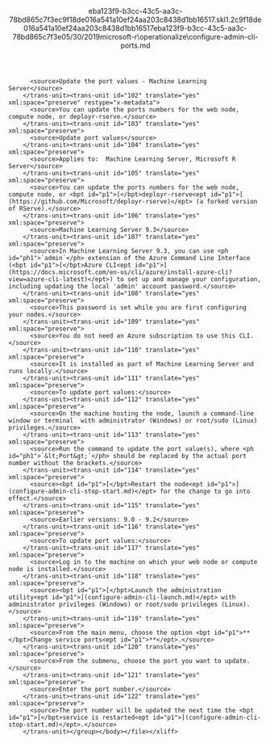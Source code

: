 <?xml version="1.0"?><xliff version="1.2" xmlns="urn:oasis:names:tc:xliff:document:1.2" xmlns:xsi="http://www.w3.org/2001/XMLSchema-instance" xsi:schemaLocation="urn:oasis:names:tc:xliff:document:1.2 xliff-core-1.2-transitional.xsd"><file datatype="xml" original="configure-admin-cli-ports.md" source-language="en-US" target-language="en-US"><header><tool tool-id="mdxliff" tool-name="mdxliff" tool-version="1.0-8ab897d" tool-company="Microsoft" /><xliffext:skl_file_name xmlns:xliffext="urn:microsoft:content:schema:xliffextensions">eba123f9-b3cc-43c5-aa3c-78bd865c7f3ec9f18de016a541a10ef24aa203c8438d1bb16517.skl</xliffext:skl_file_name><xliffext:version xmlns:xliffext="urn:microsoft:content:schema:xliffextensions">1.2</xliffext:version><xliffext:ms.openlocfilehash xmlns:xliffext="urn:microsoft:content:schema:xliffextensions">c9f18de016a541a10ef24aa203c8438d1bb16517</xliffext:ms.openlocfilehash><xliffext:ms.sourcegitcommit xmlns:xliffext="urn:microsoft:content:schema:xliffextensions">eba123f9-b3cc-43c5-aa3c-78bd865c7f3e</xliffext:ms.sourcegitcommit><xliffext:ms.lasthandoff xmlns:xliffext="urn:microsoft:content:schema:xliffextensions">05/30/2019</xliffext:ms.lasthandoff><xliffext:ms.openlocfilepath xmlns:xliffext="urn:microsoft:content:schema:xliffextensions">microsoft-r\operationalize\configure-admin-cli-ports.md</xliffext:ms.openlocfilepath></header><body><group id="content" extype="content"><trans-unit id="101" translate="yes" xml:space="preserve" restype="x-metadata">
          <source>Update the port values - Machine Learning Server</source>
        </trans-unit><trans-unit id="102" translate="yes" xml:space="preserve" restype="x-metadata">
          <source>You can update the ports numbers for the web node, compute node, or deployr-rserve.</source>
        </trans-unit><trans-unit id="103" translate="yes" xml:space="preserve">
          <source>Update port values</source>
        </trans-unit><trans-unit id="104" translate="yes" xml:space="preserve">
          <source>Applies to:  Machine Learning Server, Microsoft R Server</source>
        </trans-unit><trans-unit id="105" translate="yes" xml:space="preserve">
          <source>You can update the ports numbers for the web node, compute node, or <bpt id="p1">[</bpt>deployr-rserve<ept id="p1">](https://github.com/Microsoft/deployr-rserve)</ept> (a forked version of RServe).</source>
        </trans-unit><trans-unit id="106" translate="yes" xml:space="preserve">
          <source>Machine Learning Server 9.3</source>
        </trans-unit><trans-unit id="107" translate="yes" xml:space="preserve">
          <source>In Machine Learning Server 9.3, you can use <ph id="ph1">`admin`</ph> extension of the Azure Command Line Interface (<bpt id="p1">[</bpt>Azure CLI<ept id="p1">](https://docs.microsoft.com/en-us/cli/azure/install-azure-cli?view=azure-cli-latest)</ept>) to set up and manage your configuration, including updating the local 'admin' account password.</source>
        </trans-unit><trans-unit id="108" translate="yes" xml:space="preserve">
          <source>This password is set while you are first configuring your nodes.</source>
        </trans-unit><trans-unit id="109" translate="yes" xml:space="preserve">
          <source>You do not need an Azure subscription to use this CLI.</source>
        </trans-unit><trans-unit id="110" translate="yes" xml:space="preserve">
          <source>It is installed as part of Machine Learning Server and runs locally.</source>
        </trans-unit><trans-unit id="111" translate="yes" xml:space="preserve">
          <source>To update port values:</source>
        </trans-unit><trans-unit id="112" translate="yes" xml:space="preserve">
          <source>On the machine hosting the node, launch a command-line window or terminal  with administrator (Windows) or root/sudo (Linux) privileges.</source>
        </trans-unit><trans-unit id="113" translate="yes" xml:space="preserve">
          <source>Run the command to update the port value(s), where <ph id="ph1">`&lt;Port&gt;`</ph> should be replaced by the actual port number without the brackets.</source>
        </trans-unit><trans-unit id="114" translate="yes" xml:space="preserve">
          <source><bpt id="p1">[</bpt>Restart the node<ept id="p1">](configure-admin-cli-stop-start.md)</ept> for the change to go into effect.</source>
        </trans-unit><trans-unit id="115" translate="yes" xml:space="preserve">
          <source>Earlier versions: 9.0 - 9.2</source>
        </trans-unit><trans-unit id="116" translate="yes" xml:space="preserve">
          <source>To update port values:</source>
        </trans-unit><trans-unit id="117" translate="yes" xml:space="preserve">
          <source>Log in to the machine on which your web node or compute node is installed.</source>
        </trans-unit><trans-unit id="118" translate="yes" xml:space="preserve">
          <source><bpt id="p1">[</bpt>Launch the administration utility<ept id="p1">](configure-admin-cli-launch.md)</ept> with administrator privileges (Windows) or root/sudo privileges (Linux).</source>
        </trans-unit><trans-unit id="119" translate="yes" xml:space="preserve">
          <source>From the main menu, choose the option <bpt id="p1">**</bpt>Change service ports<ept id="p1">**</ept>.</source>
        </trans-unit><trans-unit id="120" translate="yes" xml:space="preserve">
          <source>From the submenu, choose the port you want to update.</source>
        </trans-unit><trans-unit id="121" translate="yes" xml:space="preserve">
          <source>Enter the port number.</source>
        </trans-unit><trans-unit id="122" translate="yes" xml:space="preserve">
          <source>The port number will be updated the next time the <bpt id="p1">[</bpt>service is restarted<ept id="p1">](configure-admin-cli-stop-start.md)</ept>.</source>
        </trans-unit></group></body></file></xliff>